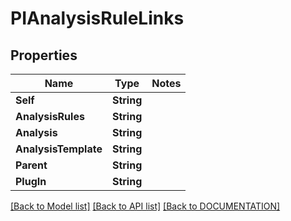 # PIAnalysisRuleLinks

## Properties
Name | Type | Notes
------------ | ------------- | -------------
**Self** | **String**
**AnalysisRules** | **String**
**Analysis** | **String**
**AnalysisTemplate** | **String**
**Parent** | **String**
**PlugIn** | **String**

[[Back to Model list]](../../DOCUMENTATION.md#documentation-for-models) [[Back to API list]](../../DOCUMENTATION.md#documentation-for-api-endpoints) [[Back to DOCUMENTATION]](../../DOCUMENTATION.md)
